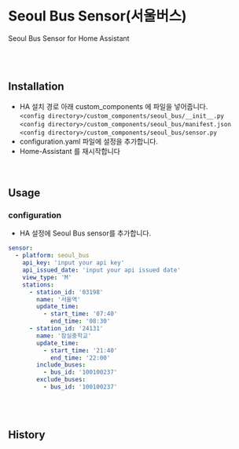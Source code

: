 # Seoul Bus Sensor(서울버스)
Seoul Bus Sensor for Home Assistant<br>

<br><br>
## Installation
- HA 설치 경로 아래 custom_components 에 파일을 넣어줍니다.<br>
  `<config directory>/custom_components/seoul_bus/__init__.py`<br>
  `<config directory>/custom_components/seoul_bus/manifest.json`<br>
  `<config directory>/custom_components/seoul_bus/sensor.py`<br>
- configuration.yaml 파일에 설정을 추가합니다.<br>
- Home-Assistant 를 재시작합니다<br>
<br><br>
## Usage
### configuration
- HA 설정에 Seoul Bus sensor를 추가합니다.<br>
```yaml
sensor:
  - platform: seoul_bus
    api_key: 'input your api key'
    api_issued_date: 'input your api issued date'
    view_type: 'M'
    stations:
      - station_id: '03198'
        name: '서울역'
        update_time:
          - start_time: '07:40'
            end_time: '08:30'
      - station_id: '24131'
        name: '잠실중학교'
        update_time:
          - start_time: '21:40'
            end_time: '22:00'
        include_buses:
          - bus_id: '100100237'
        exclude_buses:
          - bus_id: '100100237'
```
<br><br>
## History
